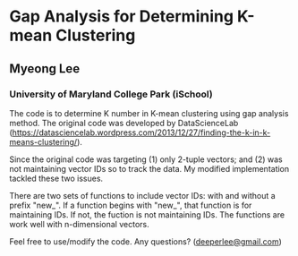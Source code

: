 # Gap Analysis for Determining K-mean Clustering
## Myeong Lee
### University of Maryland College Park (iSchool)

The code is to determine K number in K-mean clustering using gap analysis method.
The original code was developed by DataScienceLab (https://datasciencelab.wordpress.com/2013/12/27/finding-the-k-in-k-means-clustering/).

Since the original code was targeting (1) only 2-tuple vectors; and (2) was not maintaining vector IDs so to track the data.
My modified implementation tackled these two issues. 

There are two sets of functions to include vector IDs: with and without a prefix "new_". If a function begins with "new_", that function is for maintaining IDs. If not, the fuction is not maintaining IDs. 
The functions are work well with n-dimensional vectors. 

Feel free to use/modify the code. 
Any questions? (deeperlee@gmail.com)

